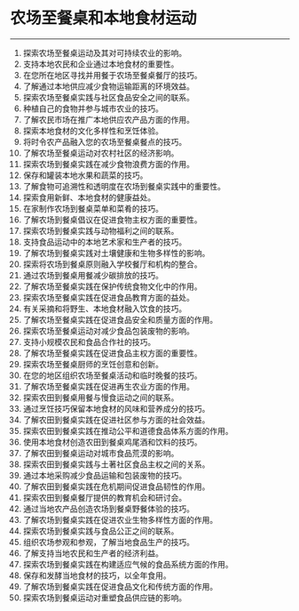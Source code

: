 
# 农场至餐桌和本地食材运动

---

1. 探索农场至餐桌运动及其对可持续农业的影响。
2. 支持本地农民和企业通过本地食材的重要性。
3. 在您所在地区寻找并用餐于农场至餐桌餐厅的技巧。
4. 了解通过本地供应减少食物运输距离的环境效益。
5. 探索农场至餐桌实践与社区食品安全之间的联系。
6. 种植自己的食物并参与城市农业的技巧。
7. 了解农民市场在推广本地供应农产品方面的作用。
8. 探索本地食材的文化多样性和烹饪体验。
9. 将时令农产品融入您的农场至餐桌餐点的技巧。
10. 了解农场至餐桌运动对农村社区的经济影响。
11. 探索农场到餐桌实践在减少食物浪费方面的作用。
12. 保存和罐装本地水果和蔬菜的技巧。
13. 了解食物可追溯性和透明度在农场到餐桌实践中的重要性。
14. 探索食用新鲜、本地食材的健康益处。
15. 在家制作农场到餐桌菜单和菜肴的技巧。
16. 了解农场到餐桌倡议在促进食物主权方面的重要性。
17. 探索农场到餐桌实践与动物福利之间的联系。
18. 支持食品运动中的本地艺术家和生产者的技巧。
19. 了解农场到餐桌实践对土壤健康和生物多样性的影响。
20. 探索将农场到餐桌原则融入学校餐厅和机构的整合。
21. 通过农场到餐桌用餐减少碳排放的技巧。
22. 了解农场至餐桌实践在保护传统食物文化中的作用。
23. 探索农场至餐桌实践在促进食品教育方面的益处。
24. 有关采摘和将野生、本地食材融入饮食的技巧。
25. 了解农场至餐桌实践在促进食品安全和质量方面的作用。
26. 探索农场至餐桌运动对减少食品包装废物的影响。
27. 支持小规模农民和食品合作社的技巧。
28. 了解农场至餐桌实践在促进食品主权方面的重要性。
29. 探索农场至餐桌厨师的烹饪创意和创新。
30. 在您的地区组织农场至餐桌活动和临时晚餐的技巧。
31. 了解农场至餐桌实践在促进再生农业方面的作用。
32. 探索农田到餐桌用餐与慢食运动之间的联系。
33. 通过烹饪技巧保留本地食材的风味和营养成分的技巧。
34. 了解农田到餐桌实践在促进社区参与方面的社会效益。
35. 探索农田到餐桌实践在推动公平和道德食品体系方面的作用。
36. 使用本地食材创造农田到餐桌鸡尾酒和饮料的技巧。
37. 了解农田到餐桌运动对城市食品荒漠的影响。
38. 探索农田到餐桌实践与土著社区食品主权之间的关系。
39. 通过本地采购减少食品运输和包装废物的技巧。
40. 了解农田到餐桌实践在危机期间促进食品韧性的作用。
41. 探索农田到餐桌餐厅提供的教育机会和研讨会。
42. 通过当地农产品创造农场到餐桌野餐体验的技巧。
43. 了解农场到餐桌实践在促进农业生物多样性方面的作用。
44. 探索农场到餐桌实践与食品公正之间的联系。
45. 组织农场参观和参观，了解当地食品生产的技巧。
46. 了解支持当地农民和生产者的经济利益。
47. 探索农场到餐桌实践在构建适应气候的食品系统方面的作用。
48. 保存和发酵当地食材的技巧，以全年食用。
49. 了解农场到餐桌实践在促进食品文化和传统方面的作用。
50. 探索农场到餐桌运动对重塑食品供应链的影响。